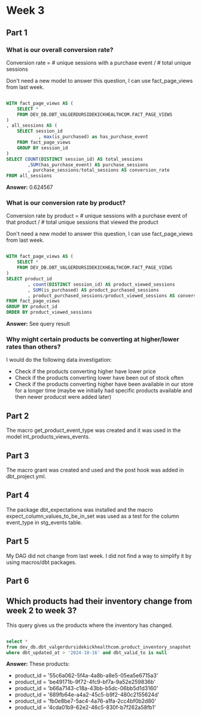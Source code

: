 # Week 3
## Part 1

### What is our overall conversion rate?  

Conversion rate = # unique sessions with a purchase event / # total unique sessions

Don't need a new model to answer this question, I can use fact_page_views from last week.

```sql

WITH fact_page_views AS (
    SELECT *
    FROM DEV_DB.DBT_VALGERDURSIDEKICKHEALTHCOM.FACT_PAGE_VIEWS 
)
, all_sessions AS (
    SELECT session_id
            , max(is_purchased) as has_purchase_event
    FROM fact_page_views
    GROUP BY session_id
)
SELECT COUNT(DISTINCT session_id) AS total_sessions
        ,SUM(has_purchase_event) AS purchase_sessions
        , purchase_sessions/total_sessions AS conversion_rate
FROM all_sessions

```
**Answer:** 0.624567


### What is our conversion rate by product? 

Conversion rate by product = # unique sessions with a purchase event of that product / # total unique sessions that viewed the product

Don't need a new model to answer this question, I can use fact_page_views from last week.

```sql

WITH fact_page_views AS (
    SELECT *
    FROM DEV_DB.DBT_VALGERDURSIDEKICKHEALTHCOM.FACT_PAGE_VIEWS 
)
SELECT product_id
        , count(DISTINCT session_id) AS product_viewed_sessions
        , SUM(is_purchased) AS product_purchased_sessions
        , product_purchased_sessions/product_viewed_sessions AS conversion_rate
FROM fact_page_views
GROUP BY product_id
ORDER BY product_viewed_sessions

```
**Answer:** See query result


### Why might certain products be converting at higher/lower rates than others?

I would do the following data investigation:
- Check if the products converting higher have lower price
- Check if the products converting lower have been out of stock often
- Check if the products converting higher have been available in our store for a longer time (maybe we initially had specific products available and then newer producst were added later)


## Part 2

The macro get_product_event_type was created and it was used in the model int_products_views_events.


## Part 3

The macro grant was created and used and the post hook was added in dbt_project.yml.


## Part 4

The package dbt_expectations was installed and the macro expect_column_values_to_be_in_set was used as a test for the column event_type in stg_events table.


## Part 5

My DAG did not change from last week.  I did not find a way to simplify it by using macros/dbt packages.


 ## Part 6

 ## Which products had their inventory change from week 2 to week 3?

 This query gives us the products where the inventory has changed.  

```sql

select *
from dev_db.dbt_valgerdursidekickhealthcom.product_inventory_snapshot
where dbt_updated_at > '2024-10-16' and dbt_valid_to is null 

```
**Answer:**
These products:
- product_id = '55c6a062-5f4a-4a8b-a8e5-05ea5e6715a3'
- product_id = 'be49171b-9f72-4fc9-bf7a-9a52e259836b'
- product_id = 'b66a7143-c18a-43bb-b5dc-06bb5d1d3160'
- product_id = '689fb64e-a4a2-45c5-b9f2-480c2155624d'
- product_id = 'fb0e8be7-5ac4-4a76-a1fa-2cc4bf0b2d80'
- product_id = '4cda01b9-62e2-46c5-830f-b7f262a58fb1'